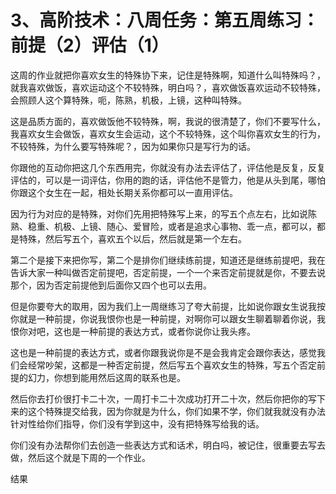 # 3、高阶技术：八周任务：第五周练习：前提（2）评估（1）

这周的作业就把你喜欢女生的特殊协下来，记住是特殊啊，知道什么叫特殊吗？，就我喜欢做饭，喜欢运动这个不较特殊，明白吗？，喜欢做饭喜欢运动不较特殊，会照顾人这个算特殊，呃，陈熟，机极，上镜，这种叫特殊。

这是品质方面的，喜欢做饭他不较特殊，啊，我说的很清楚了，你们不要写什么，我喜欢女生会做饭，喜欢女生会运动，这个不较特殊，这个叫你喜欢女生的行为，不较特殊，为什么要写特殊呢？，因为如果你只是写行为的话。

你跟他的互动你把这几个东西用完，你就没有办法去评估了，评估他是反复，反复评估的，可以是一词评估，你用的跑的话，评估他不是管力，他是从头到尾，哪怕你跟这个女生在一起，相处长期关系你都可以一直用评估。

因为行为对应的是特殊，对你们先用把特殊写上来，的写五个点左右，比如说陈熟、稳重、机极、上镜、随心、爱冒险，或者是追求心事物、乖一点，都可以，都是特殊，然后写五个，喜欢五个以后，然后就是第一个左右。

第二个是接下来把你写，第二个是排你们继续练前提，知道还是继练前提吧，我在告诉大家一种叫做否定前提吧，否定前提，一个一个来否定前提就是你，不要去说那个，因为否定前提他到后面你又四个也可以去用。

但是你要夸大的取用，因为我们上一周继练习了夸大前提，比如说你跟女生说我按你就是一种前提，你说我恨你也是一种前提，对啊你可以跟女生聊着聊着你说，我恨你对吧，这也是一种前提的表达方式，或者你说你让我头疼。

这也是一种前提的表达方式，或者你跟我说你是不是会我肯定会跟你表达，感觉我们会经常吵架，这都是一种否定前提，然后写五个喜欢女生的特殊，写五个否定前提的幻力，你想到能用然后这周的联系也是。

然后你去打价很打卡二十次，一周打卡二十次成功打开二十次，然后你把你的写下来的这个特殊提交给我，因为你就是为什么，你们如果不学，你们就我就没有办法针对性给你们指导，你们没有学到这中，没有把特殊写给我的话。

你们没有办法帮你们去创造一些表达方式和话术，明白吗，被记住，很重要去写去做，然后这个就是下周的一个作业。

结果